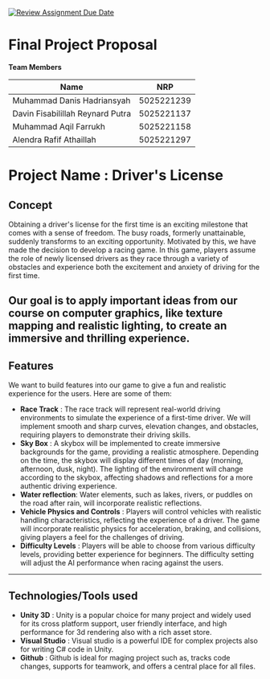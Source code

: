 [![Review Assignment Due Date](https://classroom.github.com/assets/deadline-readme-button-22041afd0340ce965d47ae6ef1cefeee28c7c493a6346c4f15d667ab976d596c.svg)](https://classroom.github.com/a/ZUtYscbQ)

# Final Project Proposal

**Team Members**

| **Name**          | **NRP**            |
|-------------------|--------------------|
| Muhammad Danis Hadriansyah  | 5025221239  |
| Davin Fisabilillah Reynard Putra | 5025221137 |
| Muhammad Aqil Farrukh | 5025221158 |
| Alendra Rafif Athaillah | 5025221297 |

# Project Name : Driver's License

## Concept

Obtaining a driver's license for the first time is an exciting milestone that comes with a sense of freedom. The busy roads, formerly unattainable, suddenly transforms to an exciting opportunity. Motivated by this, we have made the decision to develop a racing game. In this game, players assume the role of newly licensed drivers as they race through a variety of obstacles and experience both the excitement and anxiety of driving for the first time.

 Our goal is to apply important ideas from our course on computer graphics, like texture mapping and realistic lighting, to create an immersive and thrilling experience.
---

## Features

We want to build features into our game to give a fun and realistic experience for the users.  Here are some of them:
- **Race Track** : The race track will represent real-world driving environments to simulate the experience of a first-time driver. We will implement smooth and sharp curves, elevation changes, and obstacles, requiring players to demonstrate their driving skills. 
- **Sky Box** : A skybox will be implemented to create immersive backgrounds for the game, providing a realistic atmosphere. Depending on the time, the skybox will display different times of day (morning, afternoon, dusk, night). The lighting of the environment will change according to the skybox, affecting shadows and reflections for a more authentic driving experience.
- **Water reflection**: Water elements, such as lakes, rivers, or puddles on the road after rain, will incorporate realistic reflections. 
- **Vehicle Physics and Controls** : Players will control vehicles with realistic handling characteristics, reflecting the experience of a driver. The game will incorporate realistic physics for acceleration, braking, and collisions, giving players a feel for the challenges of driving.
- **Difficulty Levels** : Players will be able to choose from various difficulty levels, providing better experience for beginners. The difficulty setting will adjust the AI performance when racing against the users.

---

## Technologies/Tools used

- **Unity 3D** : Unity is a popular choice for many project and widely used for its cross platform support, user friendly interface, and high performance for 3d rendering also with a rich asset store.
- **Visual Studio** : Visual studio is a powerful IDE for complex projects also for writing C# code in Unity.
- **Github** : Github is ideal for maging project such as, tracks code changes, supports for teamwork, and offers a central place for all files. 
